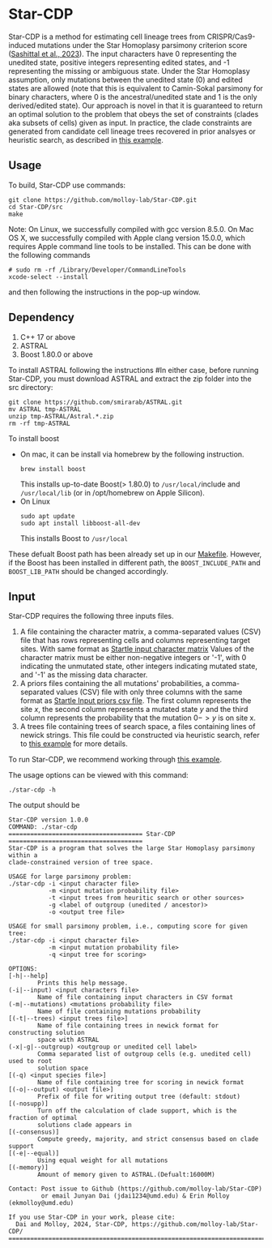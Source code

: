 Star-CDP
=========
Star-CDP is a method for estimating cell lineage trees from CRISPR/Cas9-induced mutations under the Star Homoplasy parsimony criterion score ([Sashittal et al., 2023](https://doi.org/10.1016/j.cels.2023.11.005)). 
The input characters have 0 representing the unedited state, positive integers  representing edited states, and -1 representing the missing or ambiguous state. 
Under the Star Homoplasy assumption, only mutations between the unedited state (0) and edited states are allowed (note that this is equivalent to Camin-Sokal parsimony for binary characters, where 0 is the ancestral/unedited state and 1 is the only derived/edited state).
Our approach is novel in that it is guaranteed to return an optimal solution to the problem that obeys the set of constraints (clades aka subsets of cells) given as input.
In practice, the clade constraints are generated from candidate cell lineage trees recovered in prior analsyes or heuristic search, as described in [this example](example/README.md).

Usage
-----
To build, Star-CDP use commands:
```
git clone https://github.com/molloy-lab/Star-CDP.git
cd Star-CDP/src
make
```
Note: On Linux, we successfully compiled with gcc version 8.5.0. On Mac OS X, we successfully compiled with Apple clang version 15.0.0, which requires Apple command line tools to be installed. This can be done with the following commands
```
# sudo rm -rf /Library/Developer/CommandLineTools
xcode-select --install
```
and then following the instructions in the pop-up window.

Dependency
-----
1. C++ 17 or above
2. ASTRAL
3. Boost 1.80.0 or above

To install ASTRAL following the instructions
#In either case, before running Star-CDP, you must download ASTRAL and extract the zip folder into the src directory:
```
git clone https://github.com/smirarab/ASTRAL.git
mv ASTRAL tmp-ASTRAL
unzip tmp-ASTRAL/Astral.*.zip
rm -rf tmp-ASTRAL
```
To install boost
- On mac, it can be install via homebrew by the following instruction.
  ```
  brew install boost
  ```
  This installs up-to-date Boost(> 1.80.0) to ```/usr/local/```include and ```/usr/local/lib``` (or in /opt/homebrew on Apple Silicon).
- On Linux
  ```
  sudo apt update
  sudo apt install libboost-all-dev
  ```
  This installs Boost to ```/usr/local```

These defualt Boost path has been already set up in our [Makefile](https://github.com/molloy-lab/Star-CDP/blob/main/src/Makefile). However, if the Boost has been installed in different path, the ```BOOST_INCLUDE_PATH``` and ```BOOST_LIB_PATH``` should be changed accordingly. 

Input
-----
Star-CDP requires the following three inputs files.
1. A file containing the character matrix, a comma-separated values (CSV) file that has rows representing cells and columns representing target sites. With same format as [Startle input character matrix](https://github.com/raphael-group/startle/blob/main/examples/n100_m30_d0.2_s0_p0.2_character_matrix.csv) Values of the character matrix must be either non-negative integers or '-1', with 0 indicating the unmutated state, other integers indicating mutated state, and '-1' as the missing data character.
2. A priors files containing the all mutations' probabilities, a comma-separated values (CSV) file with only three columns with the same format as [Startle Input priors csv file](https://github.com/raphael-group/startle/blob/main/examples/n100_m30_d0.2_s0_p0.2_mutation_prior.csv). The first column represents the site $x$, the second column represents a mutated state $y$ and the third column represents the probability that the mutation $0->y$ is on site x. 
3. A trees file containing trees of search space, a files containing lines of newick strings. This file could be constructed via heuristic search, refer to [this example](https://github.com/molloy-lab/Star-CDP/tree/main/example/3724_NT_All) for more details. 

To run Star-CDP, we recommend working through [this example](example/README.md).

The usage options can be viewed with this command:
```
./star-cdp -h
```
The output should be
```
Star-CDP version 1.0.0
COMMAND: ./star-cdp 
===================================== Star-CDP =====================================
Star-CDP is a program that solves the large Star Homoplasy parsimony within a
clade-constrained version of tree space.

USAGE for large parsimony problem:
./star-cdp -i <input character file>
           -m <input mutation probability file>
           -t <input trees from heuritic search or other sources>
           -g <label of outgroup (unedited / ancestor)>
           -o <output tree file>

USAGE for small parsimony problem, i.e., computing score for given tree:
./star-cdp -i <input character file> 
           -m <input mutation probability file>
           -q <input tree for scoring>

OPTIONS:
[-h|--help]
        Prints this help message.
(-i|--input) <input characters file>
        Name of file containing input characters in CSV format
(-m|--mutations) <mutations probability file>
        Name of file containing mutations probability
[(-t|--trees) <input trees file>]
        Name of file containing trees in newick format for constructing solution
        space with ASTRAL
(-x|-g|--outgroup) <outgroup or unedited cell label>
        Comma separated list of outgroup cells (e.g. unedited cell) used to root
        solution space
[(-q) <input species file>]
        Name of file containing tree for scoring in newick format
[(-o|--output) <output file>]
        Prefix of file for writing output tree (default: stdout)
[(-nosupp)]
        Turn off the calculation of clade support, which is the fraction of optimal
        solutions clade appears in
[(-consensus)]
        Compute greedy, majority, and strict consensus based on clade support
[(-e|--equal)]
        Using equal weight for all mutations
[(-memory)]
        Amount of memory given to ASTRAL.(Defualt:16000M)

Contact: Post issue to Github (https://github.com/molloy-lab/Star-CDP)
         or email Junyan Dai (jdai1234@umd.edu) & Erin Molloy (ekmolloy@umd.edu)

If you use Star-CDP in your work, please cite:
  Dai and Molloy, 2024, Star-CDP, https://github.com/molloy-lab/Star-CDP/
====================================================================================
```
